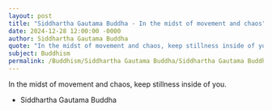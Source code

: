 ```yaml
---
layout: post
title: "Siddhartha Gautama Buddha - In the midst of movement and chaos"
date: 2024-12-28 12:00:00 -0000
author: Siddhartha Gautama Buddha
quote: "In the midst of movement and chaos, keep stillness inside of you."
subject: Buddhism
permalink: /Buddhism/Siddhartha Gautama Buddha/Siddhartha Gautama Buddha - In the midst of movement and chaos
---
```


In the midst of movement and chaos, keep stillness inside of you.

- Siddhartha Gautama Buddha
